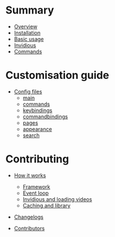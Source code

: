# Summary

- [Overview](README.md)
- [Installation](installation.md)
- [Basic usage](basic_usage.md)
- [Invidious](invidious.md)
- [Commands](commands.md)

# Customisation guide

- [Config files](config/README.md)
	- [main](config/main.md)
	- [commands](config/commands.md)
	- [keybindings](config/keybindings.md)
	- [commandbindings](config/commandbindings.md)
	- [pages](config/pages.md)
	- [appearance](config/appearance.md)
	- [search](config/search.md)

# Contributing

- [How it works](explaination/how_it_works.md)
	- [Framework](explaination/framework.md)
	- [Event loop](explaination/event-loop.md)
	- [Invidious and loading videos]()
	- [Caching and library]()

- [Changelogs](changelogs.md)
- [Contributors](contributors.md)
